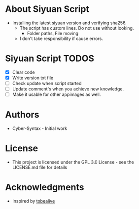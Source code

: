 # About Siyuan Script
- Installing the latest siyuan version and verifying sha256. 
  - The script has custom lines. Do not use without looking.
    - Folder paths, File moving
  - I don't take responsibility if cause errors.  

# Siyuan Script TODOS
- [X] Clear code
- [X] Write version txt file
- [ ] Check update when script started
- [ ] Update comment's when you achieve new knowledge.
- [ ] Make it usable for other appimages as well.

# Authors
- Cyber-Syntax - Initial work

# License
- This project is licensed under the GPL 3.0 License - see the LICENSE.md file for details

# Acknowledgments
- Inspired by [tobealive](https://github.com/tobealive)




